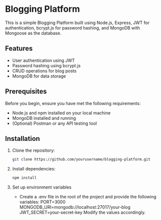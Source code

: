 # Blogging Platform

This is a simple Blogging Platform built using Node.js, Express, JWT for authentication, bcrypt.js for password hashing, and MongoDB with Mongoose as the database.

## Features

- User authentication using JWT
- Password hashing using bcrypt.js
- CRUD operations for blog posts
- MongoDB for data storage

## Prerequisites

Before you begin, ensure you have met the following requirements:

- Node.js and npm installed on your local machine
- MongoDB installed and running
- (Optional) Postman or any API testing tool

## Installation

1. Clone the repository:

   ```bash
   git clone https://github.com/yourusername/blogging-platform.git

2. Install dependencies:

   ```bash
   npm install

3. Set up environment variables
   - Create a .env file in the root of the project and provide the following variables:
   PORT=3000
   MONGODB_URI=mongodb://localhost:27017/your-blog
   JWT_SECRET=your-secret-key
Modify the values accordingly.
